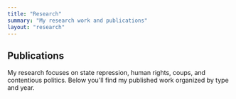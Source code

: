 ```yaml
---
title: "Research"
summary: "My research work and publications"
layout: "research"
---
```


## Publications

My research focuses on state repression, human rights, coups, and contentious politics. Below you'll find my published work organized by type and year. 